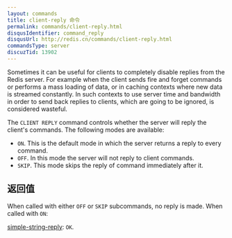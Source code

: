 ```yaml
---
layout: commands
title: client-reply 命令
permalink: commands/client-reply.html
disqusIdentifier: command_reply
disqusUrl: http://redis.cn/commands/client-reply.html
commandsType: server
discuzTid: 13902
---
```


Sometimes it can be useful for clients to completely disable replies from the Redis server. For example when the client sends fire and forget commands or performs a mass loading of data, or in caching contexts where new data is streamed constantly. In such contexts to use server time and bandwidth in order to send back replies to clients, which are going to be ignored, is considered wasteful.

The `CLIENT REPLY` command controls whether the server will reply the client's commands. The following modes are available:

* `ON`. This is the default mode in which the server returns a reply to every command.
* `OFF`. In this mode the server will not reply to client commands.
* `SKIP`. This mode skips the reply of command immediately after it.

## 返回值

When called with either `OFF` or `SKIP` subcommands, no reply is made. When called with `ON`:

[simple-string-reply](/topics/protocol.html#simple-string-reply): `OK`.

